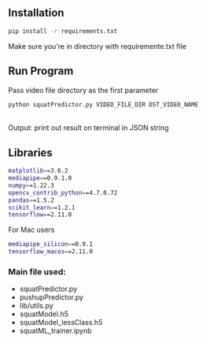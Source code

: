 ## Installation
```bash
pip install -r requirements.txt
```
Make sure you're in directory with requiremente.txt file

## Run Program
Pass video file directory as the first parameter
```bash
python squatPredictor.py VIDEO_FILE_DIR DST_VIDEO_NAME
```

<br>Output: print out result on terminal in JSON string

## Libraries
```bash
matplotlib==3.6.2
mediapipe==0.9.1.0
numpy==1.22.3
opencv_contrib_python==4.7.0.72
pandas==1.5.2
scikit_learn==1.2.1
tensorflow==2.11.0

```
For Mac users 
```bash
mediapipe_silicon==0.9.1
tensorflow_macos==2.11.0
```

### Main file used:
- squatPredictor.py
- pushupPredictor.py
- lib/utils.py
- squatModel.h5
- squatModel_lessClass.h5
- squatML_trainer.ipynb
